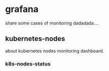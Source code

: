 # grafana
share some cases of monitoring dadadada....
## kubernetes-nodes  
about kubernetes nodes monitoring dashboard.
### k8s-nodes-status
